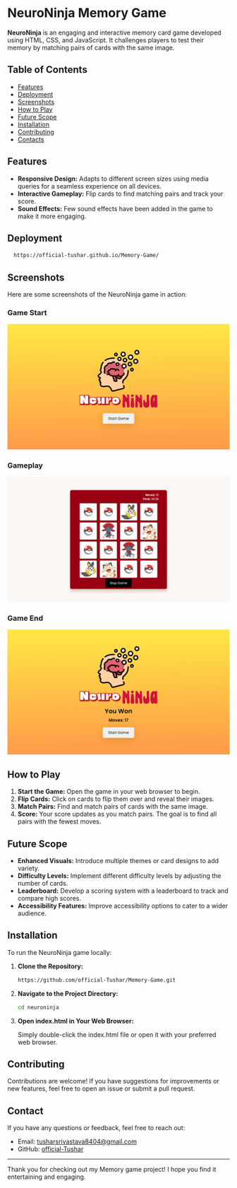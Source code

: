 
# NeuroNinja Memory Game

**NeuroNinja** is an engaging and interactive memory card game developed using HTML, CSS, and JavaScript. It challenges players to test their memory by matching pairs of cards with the same image.

## Table of Contents

- [Features](#features)
- [Deployment](#deployment)
- [Screenshots](#screenshots)
- [How to Play](#how-to-play)
- [Future Scope](#future-scope)
- [Installation](#installation)
- [Contributing](#contributing)
- [Contacts](#contacts)

## Features

- **Responsive Design:** Adapts to different screen sizes using media queries for a seamless experience on all devices.
- **Interactive Gameplay:** Flip cards to find matching pairs and track your score.
- **Sound Effects:** Few sound effects have been added in the game to make it more engaging.

## Deployment


```bash
  https://official-tushar.github.io/Memory-Game/
```

## Screenshots

Here are some screenshots of the NeuroNinja game in action:

### Game Start

![Game Start](screenshots/game-start.png)

### Gameplay

![Gameplay](screenshots/game-play.png)

### Game End

![Game End](screenshots/game-end.png)

## How to Play

1. **Start the Game:** Open the game in your web browser to begin.
2. **Flip Cards:** Click on cards to flip them over and reveal their images.
3. **Match Pairs:** Find and match pairs of cards with the same image.
4. **Score:** Your score updates as you match pairs. The goal is to find all pairs with the fewest moves.

## Future Scope

- **Enhanced Visuals:** Introduce multiple themes or card designs to add variety.
- **Difficulty Levels:** Implement different difficulty levels by adjusting the number of cards.
- **Leaderboard:** Develop a scoring system with a leaderboard to track and compare high scores.
- **Accessibility Features:** Improve accessibility options to cater to a wider audience.

## Installation

To run the NeuroNinja game locally:

1. **Clone the Repository:**

   ```bash
   https://github.com/official-Tushar/Memory-Game.git

2. **Navigate to the Project Directory:**

   ```bash
   cd neuroninja

3. **Open index.html in Your Web Browser:**

   Simply double-click the index.html file or open it with your preferred web browser.

## Contributing


Contributions are welcome! If you have suggestions for improvements or new features, feel free to open an issue or submit a pull request.

## Contact

If you have any questions or feedback, feel free to reach out:

- Email: tusharsrivastava8404@gmail.com
- GitHub: [official-Tushar](https://github.com/official-Tushar)

---

Thank you for checking out my Memory game project! I hope you find it entertaining and engaging.
